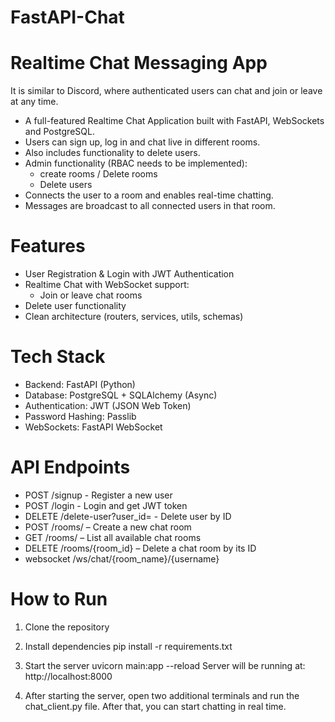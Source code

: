 # FastAPI-Chat
# Realtime Chat Messaging App
It is similar to Discord, where authenticated users can chat and join or leave at any time.
* A full-featured Realtime Chat Application built with FastAPI, WebSockets and PostgreSQL.
* Users can sign up, log in and chat live in different rooms. 
* Also includes functionality to delete users. 
* Admin functionality (RBAC needs to be implemented):
    * create rooms / Delete rooms
    * Delete users
* Connects the user to a room and enables real-time chatting.
* Messages are broadcast to all connected users in that room.

# Features
* User Registration & Login with JWT Authentication
* Realtime Chat with WebSocket support:
    * Join or leave chat rooms
* Delete user functionality
* Clean architecture (routers, services, utils, schemas)

# Tech Stack
* Backend: FastAPI (Python)
* Database: PostgreSQL + SQLAlchemy (Async)
* Authentication: JWT (JSON Web Token)
* Password Hashing: Passlib
* WebSockets: FastAPI WebSocket

# API Endpoints
* POST /signup - Register a new user
* POST /login - Login and get JWT token
* DELETE /delete-user?user_id=<UUID> - Delete user by ID
* POST /rooms/ – Create a new chat room
* GET /rooms/ – List all available chat rooms
* DELETE /rooms/{room_id} – Delete a chat room by its ID
* websocket /ws/chat/{room_name}/{username}


# How to Run
1. Clone the repository

2. Install dependencies
pip install -r requirements.txt

3. Start the server
uvicorn main:app --reload
Server will be running at:
http://localhost:8000

4. After starting the server, open two additional terminals and run the chat_client.py file. After that, you can start chatting in real time.